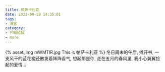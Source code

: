 ```yaml
---
title: 帕萨卡利亚
date: 2022-09-29 14:35:01
tags:
- 博客
category:
- 代码和我
- more
---
```

{% asset_img mWMTIR.jpg This is 帕萨卡利亚 %}
冬日周末的午后,   摊开书,   一支风干的蓝花楹还散发着阵阵香气,   想起那是你, 走在五月的春风里,   我小心翼翼捡起的爱情…